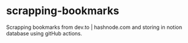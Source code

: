 # scrapping-bookmarks
Scrapping bookmarks from dev.to | hashnode.com and storing in notion database using gitHub actions.
